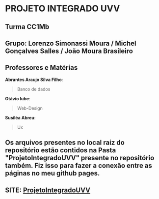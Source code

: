# **PROJETO INTEGRADO UVV**
## Turma CC1Mb
## Grupo: Lorenzo Simonassi Moura / Michel Gonçalves Salles / João Moura Brasileiro
## Professores e Matérias
**Abrantes Araujo Silva Filho**:

> Banco de dados
 
**Otávio lube**:

>  Web-Design


**Susiléa Abreu**:

>  Ux

## Os arquivos presentes no local raiz do repositório estão contidos na Pasta "ProjetoIntegradoUVV" presente no repositório também. Fiz isso para fazer a conexão entre as páginas no meu **github pages**.

## SITE: [ProjetoIntegradoUVV](https://lorenzosimonassi.github.io/ProjetoIntegradoUVV/)
